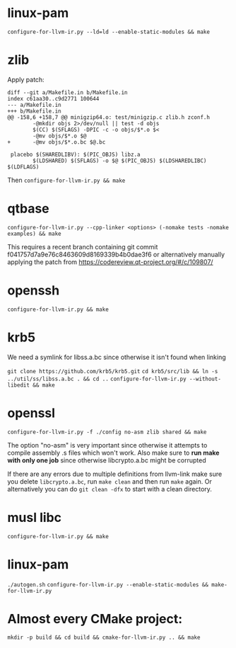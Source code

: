 # linux-pam

`configure-for-llvm-ir.py --ld=ld --enable-static-modules && make`

# zlib

Apply patch:

```
diff --git a/Makefile.in b/Makefile.in
index c61aa30..c9d2771 100644
--- a/Makefile.in
+++ b/Makefile.in
@@ -158,6 +158,7 @@ minigzip64.o: test/minigzip.c zlib.h zconf.h
        -@mkdir objs 2>/dev/null || test -d objs
        $(CC) $(SFLAGS) -DPIC -c -o objs/$*.o $<
        -@mv objs/$*.o $@
+       -@mv objs/$*.o.bc $@.bc

 placebo $(SHAREDLIBV): $(PIC_OBJS) libz.a
        $(LDSHARED) $(SFLAGS) -o $@ $(PIC_OBJS) $(LDSHAREDLIBC) $(LDFLAGS)

```

Then `configure-for-llvm-ir.py && make`

# qtbase

`configure-for-llvm-ir.py --cpp-linker <options> (-nomake tests -nomake examples) && make`

This requires a recent branch containing git commit f041757d7a9e76c8463609d8169339b4b0dae3f6 or
alternatively manually applying the patch from https://codereview.qt-project.org/#/c/109807/

# openssh

`configure-for-llvm-ir.py && make`

# krb5

We need a symlink for libss.a.bc since otherwise it isn't found when linking

`git clone https://github.com/krb5/krb5.git`
`cd krb5/src/lib && ln -s ../util/ss/libss.a.bc . && cd ..`
`configure-for-llvm-ir.py --without-libedit && make`

# openssl
`configure-for-llvm-ir.py -f ./config no-asm zlib shared && make`

The option "no-asm" is very important since otherwise it attempts to compile assembly .s files which won't work.
Also make sure to **run make with only one job** since otherwise libcrypto.a.bc might be corrupted

If there are any errors due to multiple definitions from llvm-link make sure you delete `libcrypto.a.bc`, run `make clean`
and then run `make` again. Or alternatively you can do `git clean -dfx` to start with a clean directory.

# musl libc

`configure-for-llvm-ir.py && make`


# linux-pam

`./autogen.sh`
`configure-for-llvm-ir.py --enable-static-modules && make-for-llvm-ir.py`

# Almost every CMake project:

`mkdir -p build && cd build && cmake-for-llvm-ir.py .. && make`
